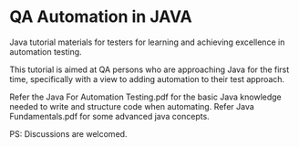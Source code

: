 # QA Automation in JAVA
Java tutorial materials for testers for learning and achieving excellence in automation testing.


This tutorial is aimed at QA persons who are approaching Java for the first time, specifically with a view to adding automation to their test approach.


Refer the Java For Automation Testing.pdf for the basic Java knowledge needed to write and structure code when automating. 
Refer Java Fundamentals.pdf for some advanced java concepts.

PS: Discussions are welcomed.
